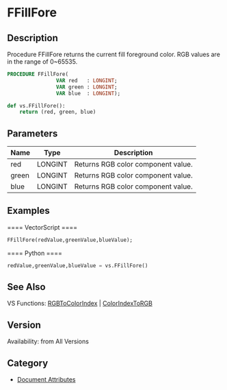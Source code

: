 # FFillFore

## Description
Procedure FFillFore returns the current fill foreground color. RGB values are in the range of 0~65535.

```pascal
PROCEDURE FFillFore(
				VAR red   : LONGINT;
				VAR green : LONGINT;
				VAR blue  : LONGINT);
```

```python
def vs.FFillFore():
    return (red, green, blue)
```

## Parameters
|Name|Type|Description|
|---|---|---|
|red|LONGINT|Returns RGB color component value.|
|green|LONGINT|Returns RGB color component value.|
|blue|LONGINT|Returns RGB color component value.|

## Examples
==== VectorScript ====
```pascal
FFillFore(redValue,greenValue,blueValue);
```
==== Python ====
```python
redValue,greenValue,blueValue = vs.FFillFore()
```

## See Also
VS Functions:
[RGBToColorIndex](RGBToColorIndex.md) 
| [ColorIndexToRGB](ColorIndexToRGB.md)

## Version
Availability: from All Versions

## Category
* [Document Attributes](../Categories/Document%20Attributes.md)
